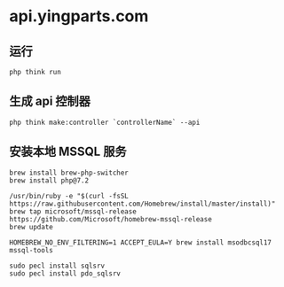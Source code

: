 # api.yingparts.com

## 运行

    php think run

## 生成 api 控制器

    php think make:controller `controllerName` --api

## 安装本地 MSSQL 服务

    brew install brew-php-switcher
    brew install php@7.2

    /usr/bin/ruby -e "$(curl -fsSL https://raw.githubusercontent.com/Homebrew/install/master/install)"
    brew tap microsoft/mssql-release https://github.com/Microsoft/homebrew-mssql-release
    brew update

    HOMEBREW_NO_ENV_FILTERING=1 ACCEPT_EULA=Y brew install msodbcsql17 mssql-tools

    sudo pecl install sqlsrv
    sudo pecl install pdo_sqlsrv
